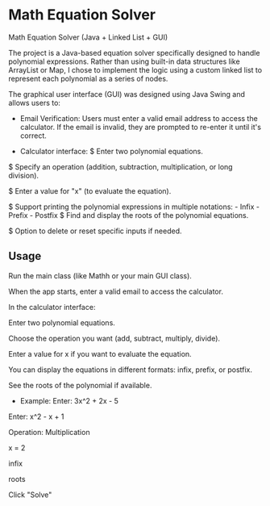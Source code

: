 
# Math Equation Solver 

Math Equation Solver (Java + Linked List + GUI)

The project is a Java-based equation solver specifically designed to handle polynomial expressions.
Rather than using built-in data structures like ArrayList or Map, I chose to implement the logic using a custom linked list to represent each polynomial as a series of nodes.


The graphical user interface (GUI) was designed using Java Swing and allows users to:

- Email Verification:
 Users must enter a valid email address to access the calculator. If the email is invalid, they are prompted to re-enter it until it's correct.

- Calculator interface:
$ Enter two polynomial equations.

$ Specify an operation (addition, subtraction,         multiplication, or long division).

$ Enter a value for "x" (to evaluate the equation).

$ Support printing the polynomial expressions in multiple notations:
    - Infix 
    - Prefix
    - Postfix
$ Find and display the roots of the polynomial equations.

$ Option to delete or reset specific inputs if needed.

## Usage

Run the main class (like Mathh or your main GUI class).

When the app starts, enter a valid email to access the calculator.

In the calculator interface:

Enter two polynomial equations.

Choose the operation you want (add, subtract, multiply, divide).

Enter a value for x if you want to evaluate the equation.

You can display the equations in different formats: infix, prefix, or postfix.

See the roots of the polynomial if available.
- Example:
Enter: 3x^2 + 2x - 5

Enter: x^2 - x + 1

Operation: Multiplication

x = 2

infix 

roots

Click "Solve"

